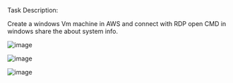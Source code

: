 Task Description:

Create a windows Vm machine in AWS and connect with RDP open CMD in windows share the about system info.

![image](https://github.com/user-attachments/assets/fea68df9-ca1a-4e72-8ee9-84c3750b2a51)

![image](https://github.com/user-attachments/assets/a701dcd6-9099-40f8-9368-5bb9509c1c7d)

![image](https://github.com/user-attachments/assets/df064bfd-0a66-4305-83f4-7d69d4c9b5ee)

